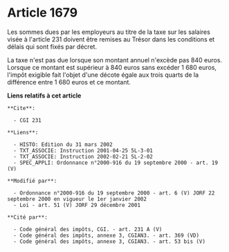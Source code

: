 # Article 1679

Les sommes dues par les employeurs au titre de la taxe sur les salaires visée à l'article 231 doivent être remises au Trésor
dans les conditions et délais qui sont fixés par décret.

La taxe n'est pas due lorsque son montant annuel n'excède pas 840 euros. Lorsque ce montant est supérieur à 840 euros sans
excéder 1 680 euros, l'impôt exigible fait l'objet d'une décote égale aux trois quarts de la différence entre 1 680 euros et
ce montant.

**Liens relatifs à cet article**

	**Cite**:

	  - CGI 231

	**Liens**:

	  - HISTO: Edition du 31 mars 2002
	  - TXT_ASSOCIE: Instruction 2001-04-25 5L-3-01
	  - TXT_ASSOCIE: Instruction 2002-02-21 5L-2-02
	  - SPEC_APPLI: Ordonnance n°2000-916 du 19 septembre 2000 - art. 19 (V)

	**Modifié par**:

	  - Ordonnance n°2000-916 du 19 septembre 2000 - art. 6 (V) JORF 22 septembre 2000 en vigueur le 1er janvier 2002
	  - Loi - art. 51 (V) JORF 29 décembre 2001

	**Cité par**:

	  - Code général des impôts, CGI. - art. 231 A (V)
	  - Code général des impôts, annexe 3, CGIAN3. - art. 369 (VD)
	  - Code général des impôts, annexe 3, CGIAN3. - art. 53 bis (V)
